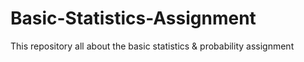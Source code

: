 # Basic-Statistics-Assignment
This repository all about the basic statistics &amp; probability assignment 
